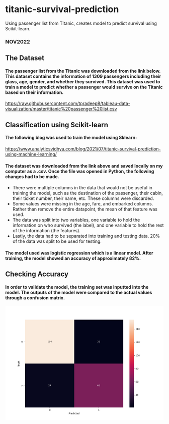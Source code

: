 # titanic-survival-prediction
Using passenger list from Titanic, creates model to predict survival using Scikit-learn.

### NOV2022

## The Dataset

#### The passenger list from the Titanic was downloaded from the link below. This dataset contains the information of 1309 passengers including their glass, age, gender, and whether they survived. This dataset was used to train a model to predict whether a passenger would survive on the Titanic based on their information.

https://raw.githubusercontent.com/tpradeep8/tableau-data-visualization/master/titanic%20passenger%20list.csv

## Classification using Scikit-learn

#### The following blog was used to train the model using Sklearn:

https://www.analyticsvidhya.com/blog/2021/07/titanic-survival-prediction-using-machine-learning/

 #### The dataset was downloaded from the link above and saved locally on my computer as a .csv. Once the file was opened in Python, the following changes had to be made.
 * There were multiple columns in the data that would not be useful in training the model, such as the destination of the passenger, their cabin, their ticket number, their name, etc. These columns were discarded.
 * Some values were missing in the age, fare, and embarked columns. Rather than remove the entire datapoint, the mean of that feature was used.
 * The data was split into two variables, one variable to hold the information on who survived (the label), and one variable to hold the rest of the information (the features).
 * Lastly, the data had to be separated into training and testing data. 20% of the data was split to be used for testing.

 #### The model used was logistic regression which is a linear model. After training, the model showed an accuracy of approximately 82%.

 ## Checking Accuracy

#### In order to validate the model, the training set was inputted into the model. The outputs of the model were compared to the actual values through a confusion matrix. 

![Confusion Matrix](confusion_matrix.png)